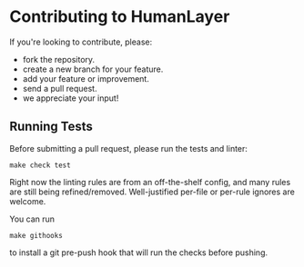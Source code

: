 # Contributing to HumanLayer

If you're looking to contribute, please:

- fork the repository.
- create a new branch for your feature.
- add your feature or improvement.
- send a pull request.
- we appreciate your input!

## Running Tests

Before submitting a pull request, please run the tests and linter:

```shell
make check test
```

Right now the linting rules are from an off-the-shelf config, and many rules are still being refined/removed. Well-justified per-file or per-rule ignores are welcome.

You can run

```shell
make githooks
```

to install a git pre-push hook that will run the checks before pushing.
